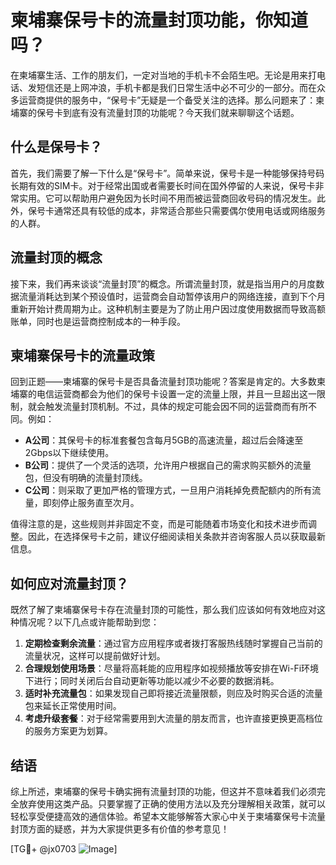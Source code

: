 # 柬埔寨保号卡的流量封顶功能，你知道吗？

在柬埔寨生活、工作的朋友们，一定对当地的手机卡不会陌生吧。无论是用来打电话、发短信还是上网冲浪，手机卡都是我们日常生活中必不可少的一部分。而在众多运营商提供的服务中，“保号卡”无疑是一个备受关注的选择。那么问题来了：柬埔寨的保号卡到底有没有流量封顶的功能呢？今天我们就来聊聊这个话题。

## 什么是保号卡？

首先，我们需要了解一下什么是“保号卡”。简单来说，保号卡是一种能够保持号码长期有效的SIM卡。对于经常出国或者需要长时间在国外停留的人来说，保号卡非常实用。它可以帮助用户避免因为长时间不用而被运营商回收号码的情况发生。此外，保号卡通常还具有较低的成本，非常适合那些只需要偶尔使用电话或网络服务的人群。

## 流量封顶的概念

接下来，我们再来谈谈“流量封顶”的概念。所谓流量封顶，就是指当用户的月度数据流量消耗达到某个预设值时，运营商会自动暂停该用户的网络连接，直到下个月重新开始计费周期为止。这种机制主要是为了防止用户因过度使用数据而导致高额账单，同时也是运营商控制成本的一种手段。

## 柬埔寨保号卡的流量政策

回到正题——柬埔寨的保号卡是否具备流量封顶功能呢？答案是肯定的。大多数柬埔寨的电信运营商都会为他们的保号卡设置一定的流量上限，并且一旦超出这一限制，就会触发流量封顶机制。不过，具体的规定可能会因不同的运营商而有所不同。例如：

- **A公司**：其保号卡的标准套餐包含每月5GB的高速流量，超过后会降速至2Gbps以下继续使用。
- **B公司**：提供了一个灵活的选项，允许用户根据自己的需求购买额外的流量包，但没有明确的流量封顶线。
- **C公司**：则采取了更加严格的管理方式，一旦用户消耗掉免费配额内的所有流量，即刻停止服务直至次月。

值得注意的是，这些规则并非固定不变，而是可能随着市场变化和技术进步而调整。因此，在选择保号卡之前，建议仔细阅读相关条款并咨询客服人员以获取最新信息。

## 如何应对流量封顶？

既然了解了柬埔寨保号卡存在流量封顶的可能性，那么我们应该如何有效地应对这种情况呢？以下几点或许能帮助到您：

1. **定期检查剩余流量**：通过官方应用程序或者拨打客服热线随时掌握自己当前的流量状况，这样可以提前做好计划。
2. **合理规划使用场景**：尽量将高耗能的应用程序如视频播放等安排在Wi-Fi环境下进行；同时关闭后台自动更新等功能以减少不必要的数据消耗。
3. **适时补充流量包**：如果发现自己即将接近流量限额，则应及时购买合适的流量包来延长正常使用时间。
4. **考虑升级套餐**：对于经常需要用到大流量的朋友而言，也许直接更换更高档位的服务方案更为划算。

## 结语

综上所述，柬埔寨的保号卡确实拥有流量封顶的功能，但这并不意味着我们必须完全放弃使用这类产品。只要掌握了正确的使用方法以及充分理解相关政策，就可以轻松享受便捷高效的通信体验。希望本文能够解答大家心中关于柬埔寨保号卡流量封顶方面的疑惑，并为大家提供更多有价值的参考意见！

[TG💪+ @jx0703 ![Image](https://github.com/user-attachments/assets/dbca1d08-cadb-493c-b0ec-ad6f7a83f270)]
